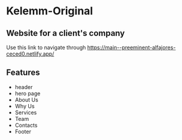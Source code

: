 # Kelemm-Original

## Website for a client's company
Use this link to navigate through https://main--preeminent-alfajores-ceced0.netlify.app/

## Features
* header
* hero page
* About Us
* Why Us
* Services
* Team
* Contacts
* Footer
